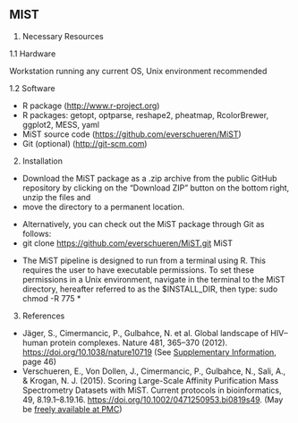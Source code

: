 MIST
----

1. Necessary Resources

1.1 Hardware

Workstation running any current OS, Unix environment recommended

1.2 Software

- R package (http://www.r-project.org)
- R packages: getopt, optparse, reshape2, pheatmap, RcolorBrewer, ggplot2, MESS, yaml
- MiST source code (https://github.com/everschueren/MiST)
- Git (optional) (http://git-scm.com)

2. Installation

- Download the MiST package as a .zip archive from the public GitHub repository by clicking on the “Download ZIP” button on the bottom right, unzip the files and
- move the directory to a permanent location.
+ Alternatively, you can check out the MiST package through Git as follows:
+ git clone https://github.com/everschueren/MiST.git MiST
- The MiST pipeline is designed to run from a terminal using R. This requires the user to have executable permissions. To set these permissions in a Unix environment, navigate in the terminal to the MiST directory, hereafter referred to as the $INSTALL_DIR, then type: sudo chmod -R 775 *

3. References
- Jäger, S., Cimermancic, P., Gulbahce, N. et al. Global landscape of HIV–human protein complexes. Nature 481, 365–370 (2012). https://doi.org/10.1038/nature10719 (See [Supplementary Information](https://static-content.springer.com/esm/art%3A10.1038%2Fnature10719/MediaObjects/41586_2012_BFnature10719_MOESM288_ESM.pdf), page 46)
- Verschueren, E., Von Dollen, J., Cimermancic, P., Gulbahce, N., Sali, A., & Krogan, N. J. (2015). Scoring Large-Scale Affinity Purification Mass Spectrometry Datasets with MiST. Current protocols in bioinformatics, 49, 8.19.1–8.19.16. https://doi.org/10.1002/0471250953.bi0819s49. (May be [freely available at PMC](https://www.ncbi.nlm.nih.gov/pmc/articles/PMC4378866/))
